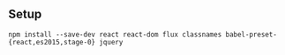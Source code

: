 Setup
-----
`npm install --save-dev react react-dom flux classnames babel-preset-{react,es2015,stage-0} jquery`
